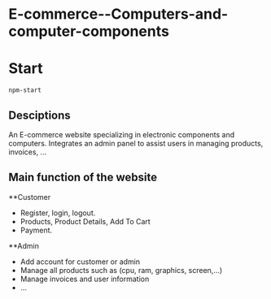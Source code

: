 # E-commerce--Computers-and-computer-components
# Start
`npm-start`

## Desciptions
An E-commerce website specializing in electronic components and computers. Integrates an admin panel to assist users in managing products, invoices, ...

## Main function of the website
**Customer
- Register, login, logout.
- Products, Product Details, Add To Cart
- Payment.
  
**Admin
- Add account for customer or admin
- Manage all products such as (cpu, ram, graphics, screen,...)
- Manage invoices and user information
- ...
